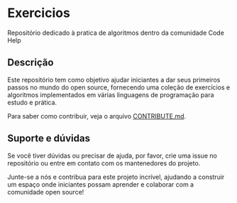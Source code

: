 # Exercicios

Repositório dedicado à pratica de algoritmos dentro da comunidade Code Help

## Descrição
Este repositório tem como objetivo ajudar iniciantes a dar seus primeiros passos no mundo do open source, fornecendo uma coleção de exercícios e algoritmos implementados em várias linguagens de programação para estudo e prática.


Para saber como contribuir, veja o arquivo [CONTRIBUTE.md](./CONTRIBUTE.md).


## Suporte e dúvidas
Se você tiver dúvidas ou precisar de ajuda, por favor, crie uma issue no repositório ou entre em contato com os mantenedores do projeto.

Junte-se a nós e contribua para este projeto incrível, ajudando a construir um espaço onde iniciantes possam aprender e colaborar com a comunidade open source!